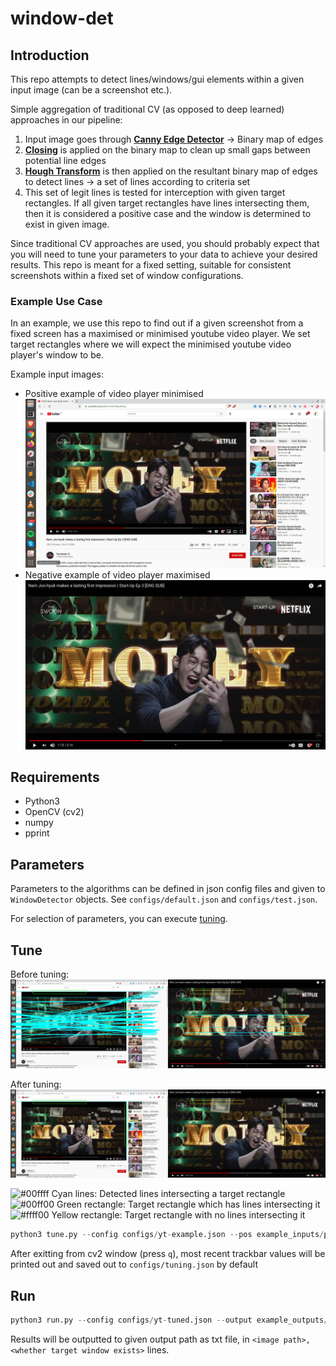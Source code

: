 # window-det

## Introduction

This repo attempts to detect lines/windows/gui elements within a given input image (can be a screenshot etc.).

Simple aggregation of traditional CV (as opposed to deep learned) approaches in our pipeline:

1. Input image goes through [**Canny Edge Detector**](https://opencv-python-tutroals.readthedocs.io/en/latest/py_tutorials/py_imgproc/py_canny/py_canny.html) &rarr; Binary map of edges
2. [**Closing**](https://opencv-python-tutroals.readthedocs.io/en/latest/py_tutorials/py_imgproc/py_morphological_ops/py_morphological_ops.html) is applied on the binary map to clean up small gaps between potential line edges
3. [**Hough Transform**](https://opencv-python-tutroals.readthedocs.io/en/latest/py_tutorials/py_imgproc/py_houghlines/py_houghlines.html) is then applied on the resultant binary map of edges to detect lines &rarr; a set of lines according to criteria set
4. This set of legit lines is tested for interception with given target rectangles. If all given target rectangles have lines intersecting them, then it is considered a positive case and the window is determined to exist in given image.

Since traditional CV approaches are used, you should probably expect that you will need to tune your parameters to your data to achieve your desired results. This repo is meant for a fixed setting, suitable for consistent screenshots within a fixed set of window configurations.

### Example Use Case

In an example, we use this repo to find out if a given screenshot from a fixed screen has a maximised or minimised youtube video player. We set target rectangles where we will expect the minimised youtube video player's window to be.

Example input images: 

- Positive example of video player minimised
  ![example-pos](example_inputs/positive-minimised.jpg)
- Negative example of video player maximised
  ![example-neg](example_inputs/negative-maximised.jpg)

## Requirements

- Python3
- OpenCV (cv2)
- numpy
- pprint

## Parameters

Parameters to the algorithms can be defined in json config files and given to `WindowDetector` objects. See `configs/default.json` and `configs/test.json`.

For selection of parameters, you can execute [tuning](#tune).

## Tune

Before tuning:
![before-tuning](illustrations/before_tuning.jpg)

After tuning:
![after-tuning](illustrations/after_tuning.jpg)

![#00ffff](https://via.placeholder.com/15/00ffff/000000?text=+) Cyan lines: Detected lines intersecting a target rectangle  
![#00ff00](https://via.placeholder.com/15/00ff00/000000?text=+) Green rectangle: Target rectangle which has lines intersecting it  
![#ffff00](https://via.placeholder.com/15/ffff00/000000?text=+) Yellow rectangle: Target rectangle with no lines intersecting it

```python
python3 tune.py --config configs/yt-example.json --pos example_inputs/positive-minimised.jpg --neg example_inputs/negative-maximised.jpg  --out configs/tuning.json
```

After exitting from cv2 window (press `q`), most recent trackbar values will be printed out and saved out to `configs/tuning.json` by default

## Run

```python
python3 run.py --config configs/yt-tuned.json --output example_outputs/results.txt --dir example_inputs
```

Results will be outputted to given output path as txt file, in `<image path>, <whether target window exists>` lines.
